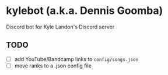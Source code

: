 # kylebot (a.k.a. Dennis Goomba)

Discord bot for Kyle Landon's Discord server

## TODO

- [ ] add YouTube/Bandcamp links to `config/songs.json`
- [ ] move ranks to a .json config file
